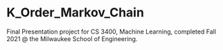 # K_Order_Markov_Chain
Final Presentation project for CS 3400, Machine Learning, completed Fall 2021 @ the Milwaukee School of Engineering.

